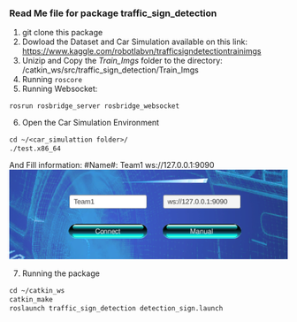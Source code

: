 ### Read Me file for package traffic_sign_detection
1. git clone this package
2. Dowload the Dataset and Car Simulation available on this link: https://www.kaggle.com/robotlabvn/trafficsigndetectiontrainimgs
3. Unizip and Copy the *Train_Imgs* folder to the directory: /catkin_ws/src/traffic_sign_detection/Train_Imgs
4. Running ```roscore```
5. Running Websocket: 
```
rosrun rosbridge_server rosbridge_websocket
```
6. Open the Car Simulation Environment
```
cd ~/<car_simulattion folder>/
./test.x86_64
```
And Fill information:
#Name#: Team1      ws://127.0.0.1:9090
 ![alt text](https://github.com/robotlabvn/self_driving_car/blob/master/traffic_sign_detection/Image/Simulation_1.png)

7. Running the package
 ```
 cd ~/catkin_ws
 catkin_make
 roslaunch traffic_sign_detection detection_sign.launch
```

